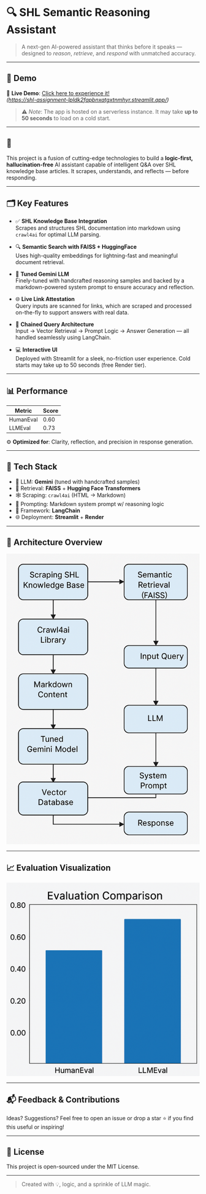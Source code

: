 # 🔍 SHL Semantic Reasoning Assistant

> A next-gen AI-powered assistant that thinks before it speaks — designed to *reason*, *retrieve*, and *respond* with unmatched accuracy.

---

## 🚀 Demo

🔗 **Live Demo**: [Click here to experience it!](#)  
_(https://shl-assignment-lpldk2fapbnxatgxtnmhyr.streamlit.app/)_
> ⚠️ *Note*: The app is hosted on a serverless instance. It may take **up to 50 seconds** to load on a cold start.
---

## 🧠 

This project is a fusion of cutting-edge technologies to build a **logic-first, hallucination-free** AI assistant capable of intelligent Q&A over SHL knowledge base articles. It scrapes, understands, and reflects — before responding.

---

## 🗂️ Key Features

- ✅ **SHL Knowledge Base Integration**  
  Scrapes and structures SHL documentation into markdown using `crawl4ai` for optimal LLM parsing.

- 🔍 **Semantic Search with FAISS + HuggingFace**  
  Uses high-quality embeddings for lightning-fast and meaningful document retrieval.

- 🧩 **Tuned Gemini LLM**  
  Finely-tuned with handcrafted reasoning samples and backed by a markdown-powered system prompt to ensure accuracy and reflection.

- 🌐 **Live Link Attestation**  
  Query inputs are scanned for links, which are scraped and processed on-the-fly to support answers with real data.

- 🔁 **Chained Query Architecture**  
  Input → Vector Retrieval → Prompt Logic → Answer Generation — all handled seamlessly using LangChain.

- 💻 **Interactive UI**  
  Deployed with Streamlit for a sleek, no-friction user experience. Cold starts may take up to 50 seconds (free Render tier).

---

## 📊 Performance

| Metric         | Score |
|----------------|-------|
| HumanEval      | 0.60  |
| LLMEval        | 0.73  |

⚙️ **Optimized for**: Clarity, reflection, and precision in response generation.

---

## 🧰 Tech Stack

- 🧠 LLM: **Gemini** (tuned with handcrafted samples)
- 🔎 Retrieval: **FAISS** + **Hugging Face Transformers**
- 🕸️ Scraping: `crawl4ai` (HTML → Markdown)
- 🧠 Prompting: Markdown system prompt w/ reasoning logic
- 🧱 Framework: **LangChain**
- 🌐 Deployment: **Streamlit** + **Render**

---

## 🧠 Architecture Overview

![Workflow Diagram](./flow.png)

---

## 📈 Evaluation Visualization

![Eval Comparison](./eval.png)

---

## 📬 Feedback & Contributions

Ideas? Suggestions? Feel free to open an issue or drop a star ⭐ if you find this useful or inspiring!

---

## 📄 License

This project is open-sourced under the MIT License.

---

> Created with 💡, logic, and a sprinkle of LLM magic.
